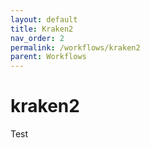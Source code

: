 ```yaml
---
layout: default
title: Kraken2
nav_order: 2
permalink: /workflows/kraken2
parent: Workflows
---
```


# kraken2

Test